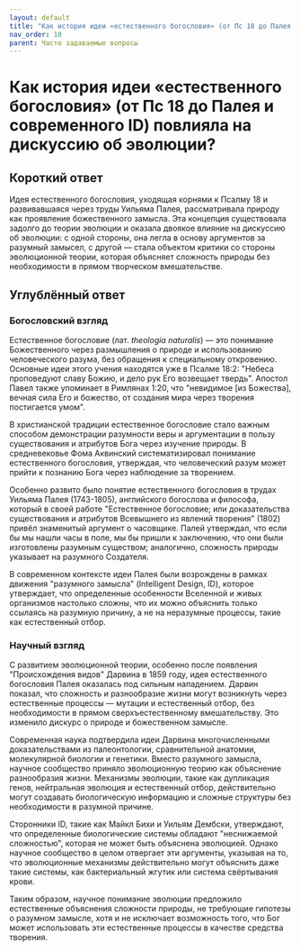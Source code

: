 ```yaml
---
layout: default
title: "Как история идеи «естественного богословия» (от Пс 18 до Палея и современного ID) повлияла на дискуссию об эволюции?"
nav_order: 10
parent: Часто задаваемые вопросы
---
```


# Как история идеи «естественного богословия» (от Пс 18 до Палея и современного ID) повлияла на дискуссию об эволюции?

## Короткий ответ

Идея естественного богословия, уходящая корнями к Псалму 18 и развивавшаяся через труды Уильяма Палея, рассматривала природу как проявление божественного замысла. Эта концепция существовала задолго до теории эволюции и оказала двоякое влияние на дискуссию об эволюции: с одной стороны, она легла в основу аргументов за разумный замысел, с другой — стала объектом критики со стороны эволюционной теории, которая объясняет сложность природы без необходимости в прямом творческом вмешательстве.

## Углублённый ответ

### Богословский взгляд

Естественное богословие (лат. *theologia naturalis*) — это понимание Божественного через размышления о природе и использованию человеческого разума, без обращения к специальному откровению. Основные идеи этого учения находятся уже в Псалме 18:2: "Небеса проповедуют славу Божию, и дело рук Его возвещает твердь". Апостол Павел также упоминает в Римлянах 1:20, что "невидимое [из Божества], вечная сила Его и божество, от создания мира через творения постигается умом".

В христианской традиции естественное богословие стало важным способом демонстрации разумности веры и аргументации в пользу существования и атрибутов Бога через изучение природы. В средневековье Фома Аквинский систематизировал понимание естественного богословия, утверждая, что человеческий разум может прийти к познанию Бога через наблюдение за творением.

Особенно развито было понятие естественного богословия в трудах Уильяма Палея (1743-1805), английского богослова и философа, который в своей работе "Естественное богословие; или доказательства существования и атрибутов Всевышнего из явлений творения" (1802) привёл знаменитый аргумент о часовщике. Палей утверждал, что если бы мы нашли часы в поле, мы бы пришли к заключению, что они были изготовлены разумным существом; аналогично, сложность природы указывает на разумного Создателя.

В современном контексте идеи Палея были возрождены в рамках движения "разумного замысла" (Intelligent Design, ID), которое утверждает, что определенные особенности Вселенной и живых организмов настолько сложны, что их можно объяснить только ссылаясь на разумную причину, а не на неразумные процессы, такие как естественный отбор.

### Научный взгляд

С развитием эволюционной теории, особенно после появления "Происхождения видов" Дарвина в 1859 году, идея естественного богословия Палея оказалась под сильным нападением. Дарвин показал, что сложность и разнообразие жизни могут возникнуть через естественные процессы — мутации и естественный отбор, без необходимости в прямом сверхъестественному вмешательству. Это изменило дискурс о природе и божественном замысле.

Современная наука подтвердила идеи Дарвина многочисленными доказательствами из палеонтологии, сравнительной анатомии, молекулярной биологии и генетики. Вместо разумного замысла, научное сообщество приняло эволюционную теорию как объяснение разнообразия жизни. Механизмы эволюции, такие как дупликация генов, нейтральная эволюция и естественный отбор, действительно могут создавать биологическую информацию и сложные структуры без необходимости в разумной причине.

Сторонники ID, такие как Майкл Бихи и Уильям Дембски, утверждают, что определенные биологические системы обладают "неснижаемой сложностью", которая не может быть объяснена эволюцией. Однако научное сообщество в целом отвергает эти аргументы, указывая на то, что эволюционные механизмы действительно могут объяснить даже такие системы, как бактериальный жгутик или система свёртывания крови.

Таким образом, научное понимание эволюции предложило естественные объяснения сложности природы, не требующие гипотезы о разумном замысле, хотя и не исключает возможность того, что Бог может использовать эти естественные процессы в качестве средства творения.